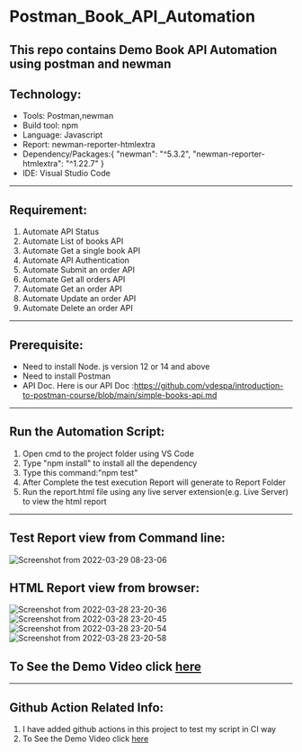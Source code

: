 # Postman_Book_API_Automation
This repo contains Demo Book API Automation using postman and newman
-----------------------------------------------------------
## Technology: <br>
* Tools: Postman,newman <br>
* Build tool: npm <br>
* Language: Javascript <br>
* Report: newman-reporter-htmlextra <br>
* Dependency/Packages:{
        "newman": "^5.3.2",
    "newman-reporter-htmlextra": "^1.22.7"
} <br>
* IDE: Visual Studio Code <br>

----------------------------------------------------------

## Requirement:<br>
1. Automate API Status
2. Automate List of books API
3. Automate Get a single book API
4. Automate API Authentication
5. Automate Submit an order API
6. Automate Get all orders API
7. Automate Get an order API
8. Automate Update an order API
9. Automate Delete an order API

----------------------------------------------------------

## Prerequisite:
* Need to install Node. js version 12 or 14 and above
* Need to install Postman
* API Doc. Here is our API Doc :https://github.com/vdespa/introduction-to-postman-course/blob/main/simple-books-api.md

----------------------------------------------------------

## Run the Automation Script:
1. Open cmd to the project folder using VS Code
2. Type "npm install" to install all the dependency
3. Type this command:"npm test"
4. After Complete the test execution Report will generate to Report Folder
5. Run the report.html file using any live server extension(e.g. Live Server) to view the html report

----------------------------------------------------------

## Test Report view from Command line:
![Screenshot from 2022-03-29 08-23-06](https://user-images.githubusercontent.com/38497405/160739845-29acaff5-2eaf-4c89-a076-69faeb24c9ab.png)

## HTML Report view from browser:
![Screenshot from 2022-03-28 23-20-36](https://user-images.githubusercontent.com/38497405/160739874-b2e9482f-b9dc-4b3b-b3d4-d4c439965f40.png)
![Screenshot from 2022-03-28 23-20-45](https://user-images.githubusercontent.com/38497405/160739877-91f5b9e1-d0c0-4686-a252-60fe24d8903e.png)
![Screenshot from 2022-03-28 23-20-54](https://user-images.githubusercontent.com/38497405/160739883-8e4f6227-868d-48c4-b6e8-f239b8e15758.png)
![Screenshot from 2022-03-28 23-20-58](https://user-images.githubusercontent.com/38497405/160739886-0fd89927-49b2-42d4-b79e-74bea1f2d37a.png)

## To See the Demo Video click [here](https://www.youtube.com/watch?v=cR1rp4J7UAs)

----------------------------------------------------------

## Github Action Related Info:<br>
1. I have added github actions in this project to test my script in CI way <br>
2. To See the Demo Video click [here](https://www.youtube.com/watch?v=jnvU4ebpy2o)<br>
